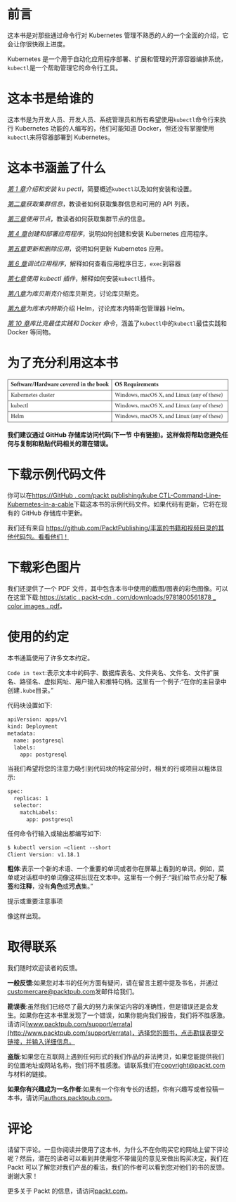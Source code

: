 # 前言

这本书是对那些通过命令行对 Kubernetes 管理不熟悉的人的一个全面的介绍，它会让你很快跟上进度。

Kubernetes 是一个用于自动化应用程序部署、扩展和管理的开源容器编排系统，`kubectl`是一个帮助管理它的命令行工具。

# 这本书是给谁的

这本书是为开发人员、开发人员、系统管理员和所有希望使用`kubectl`命令行来执行 Kubernetes 功能的人编写的，他们可能知道 Docker，但还没有掌握使用`kubectl`来将容器部署到 Kubernetes。

# 这本书涵盖了什么

[*第 1 章*](01.html#_idTextAnchor016)*介绍和安装 ku pectl*，简要概述`kubectl`以及如何安装和设置。

[*第二章*](02.html#_idTextAnchor033)*获取集群信息*，教读者如何获取集群信息和可用的 API 列表。

[*第三章*](03.html#_idTextAnchor039)*使用节点*，教读者如何获取集群节点的信息。

[*第 4 章*](04.html#_idTextAnchor049)*创建和部署应用程序*，说明如何创建和安装 Kubernetes 应用程序。

[*第五章*](05.html#_idTextAnchor055)*更新和删除应用*，说明如何更新 Kubernetes 应用。

[*第 6 章*](06.html#_idTextAnchor064)*调试应用程序*，解释如何查看应用程序日志，`exec`到容器

[*第七章*](07.html#_idTextAnchor070)*使用 kubectl 插件*，解释如何安装`kubectl`插件。

[*第八章*](08.html#_idTextAnchor076)*为库贝斯克*介绍库贝斯克，讨论库贝斯克。

[*第九章*](09.html#_idTextAnchor081)*为库本内特斯*介绍 Helm，讨论库本内特斯包管理器 Helm。

[*第 10 章*](10.html#_idTextAnchor096)*库比克最佳实践和 Docker 命令*，涵盖了`kubectl`中的`kubectl`最佳实践和 Docker 等同物。

# 为了充分利用这本书

![Table_16411](img/B16411_Preface_Table1.jpg)

**我们建议通过 GitHub 存储库访问代码(下一节** **中有链接)。这样做将帮助您避免任何与复制和粘贴代码相关的潜在错误。**

# 下载示例代码文件

你可以在[https://GitHub . com/packt publishing/kube CTL-Command-Line-Kubernetes-in-a-cable](https://github.com/PacktPublishing/kubectl-Command-Line-Kubernetes-in-a-Nutshell)下载这本书的示例代码文件。如果代码有更新，它将在现有的 GitHub 存储库中更新。

我们还有来自 https://github.com/PacktPublishing/丰富的书籍和视频目录的其他代码包。看看他们！

# 下载彩色图片

我们还提供了一个 PDF 文件，其中包含本书中使用的截图/图表的彩色图像。可以在这里下载:[https://static . packt-cdn . com/downloads/9781800561878 _ color images . pdf](https://static.packt-cdn.com/downloads/9781800561878_ColorImages.pdf)。

# 使用的约定

本书通篇使用了许多文本约定。

`Code in text`:表示文本中的码字、数据库表名、文件夹名、文件名、文件扩展名、路径名、虚拟网址、用户输入和推特句柄。这里有一个例子:“在你的主目录中创建`.kube`目录。”

代码块设置如下:

```
apiVersion: apps/v1
kind: Deployment
metadata:
  name: postgresql
  labels:
    app: postgresql
```

当我们希望将您的注意力吸引到代码块的特定部分时，相关的行或项目以粗体显示:

```
spec:
  replicas: 1
  selector:
    matchLabels:
      app: postgresql
```

任何命令行输入或输出都编写如下:

```
$ kubectl version –client --short
Client Version: v1.18.1
```

**粗体**:表示一个新的术语、一个重要的单词或者你在屏幕上看到的单词。例如，菜单或对话框中的单词像这样出现在文本中。这里有一个例子:“我们给节点分配了**标签**和**注释**，没有**角色**或**污点**集。”

提示或重要注意事项

像这样出现。

# 取得联系

我们随时欢迎读者的反馈。

**一般反馈**:如果您对本书的任何方面有疑问，请在留言主题中提及书名，并通过[customercare@packtpub.com](mailto:customercare@packtpub.com)发邮件给我们。

**勘误表**:虽然我们已经尽了最大的努力来保证内容的准确性，但是错误还是会发生。如果你在这本书里发现了一个错误，如果你能向我们报告，我们将不胜感激。请访问[www.packtpub.com/support/errata](http://www.packtpub.com/support/errata)，选择您的图书，点击勘误表提交链接，并输入详细信息。

**盗版**:如果您在互联网上遇到任何形式的我们作品的非法拷贝，如果您能提供我们的位置地址或网站名称，我们将不胜感激。请联系我们在[copyright@packt.com](mailto:copyright@packt.com)与材料的链接。

**如果你有兴趣成为一名作者**:如果有一个你有专长的话题，你有兴趣写或者投稿一本书，请访问[authors.packtpub.com](http://authors.packtpub.com)。

# 评论

请留下评论。一旦你阅读并使用了这本书，为什么不在你购买它的网站上留下评论呢？然后，潜在的读者可以看到并使用您不带偏见的意见来做出购买决定，我们在 Packt 可以了解您对我们产品的看法，我们的作者可以看到您对他们的书的反馈。谢谢大家！

更多关于 Packt 的信息，请访问[packt.com](http://packt.com)。